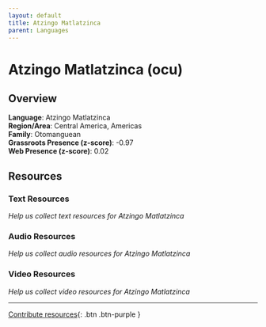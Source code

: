 ```yaml
---
layout: default
title: Atzingo Matlatzinca
parent: Languages
---
```


# Atzingo Matlatzinca (ocu)

## Overview

**Language**: Atzingo Matlatzinca  
**Region/Area**: Central America, Americas  
**Family**: Otomanguean  
**Grassroots Presence (z-score)**: -0.97  
**Web Presence (z-score)**: 0.02  

## Resources

### Text Resources
*Help us collect text resources for Atzingo Matlatzinca*

### Audio Resources
*Help us collect audio resources for Atzingo Matlatzinca*

### Video Resources
*Help us collect video resources for Atzingo Matlatzinca*

---

[Contribute resources](https://forms.office.com/e/1SfLJx3u1r){: .btn .btn-purple }
